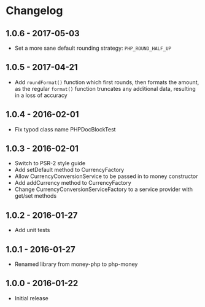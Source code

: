 # Changelog

## 1.0.6 - 2017-05-03

* Set a more sane default rounding strategy: `PHP_ROUND_HALF_UP`

## 1.0.5 - 2017-04-21

* Add `roundFormat()` function which first rounds, then formats the amount, as the regular `format()` function
truncates any additional data, resulting in a loss of accuracy

## 1.0.4 - 2016-02-01

* Fix typod class name PHPDocBlockTest

## 1.0.3 - 2016-02-01

* Switch to PSR-2 style guide
* Add setDefault method to CurrencyFactory
* Allow CurrencyConversionService to be passed in to money constructor
* Add addCurrency method to CurrencyFactory
* Change CurrencyConversionServiceFactory to a service provider with get/set methods

## 1.0.2 - 2016-01-27

* Add unit tests

## 1.0.1 - 2016-01-27

* Renamed library from money-php to php-money

## 1.0.0 - 2016-01-22

* Initial release
